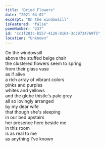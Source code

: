 ```yaml
---
title: "Dried Flowers"
date: "2021-04-02"
excerpt: "On the windowsill"
isFeatured: "false"
poemNumber: "237"
id: "cc1f283c-b557-4120-8164-3c39734769f5"
location: "Unknown"
---
```


On the windowsill  
above the stuffed beige chair  
the clustered flowers seem to spring  
from their glass vase  
as if alive  
a rich array of vibrant colors  
pinks and purples  
whites and yellows  
and the globe thistle's pale grey  
all so lovingly arranged  
by my dear wife  
that though she's sleeping  
in our bed upstairs  
her presence here beside me  
in this room  
is as real to me  
as anything I've known
